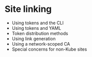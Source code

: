 # Site linking

- Using tokens and the CLI
- Using tokens and YAML
- Token distribution methods
- Using link generation
- Using a network-scoped CA
- Special concerns for non-Kube sites
